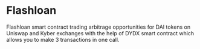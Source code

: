 # Flashloan
Flashloan smart contract trading arbitrage opportunities for DAI tokens on Uniswap and Kyber exchanges with the help of DYDX smart contract which allows you to make 3 transactions in one call.

